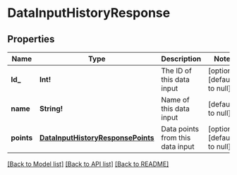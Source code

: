 # DataInputHistoryResponse

## Properties
Name | Type | Description | Notes
------------ | ------------- | ------------- | -------------
**Id_** | **Int!** | The ID of this data input | [optional] [default to null]
**name** | **String!** | Name of this data input | [default to null]
**points** | [**DataInputHistoryResponsePoints**](DataInputHistoryResponse_points.md) | Data points from this data input | [optional] [default to null]

[[Back to Model list]](../README.md#documentation-for-models) [[Back to API list]](../README.md#documentation-for-api-endpoints) [[Back to README]](../README.md)


